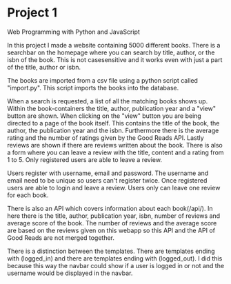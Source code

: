 # Project 1

Web Programming with Python and JavaScript

In this project I made a website containing 5000 different books. There is a searchbar on the homepage where you can search by title, author, or the isbn of the book. This is not casesensitive and it works even with just a part of the title, author or isbn.

The books are imported from a csv file using a python script called "import.py". This script imports the books into the database.

When a search is requested, a list of all the matching books shows up. Within the book-containers the title, author, publication year and a "view" button are shown. When clicking on the "view" button you are being directed to a page of the book itself. This contains the title of the book, the author, the publication year and the isbn. Furthermore there is the average rating and the number of ratings given by the Good Reads API. Lastly reviews are shown if there are reviews written about the book. There is also a form where you can leave a review with the title, content and a rating from 1 to 5. Only registered users are able to leave a review.

Users register with username, email and password. The username and email need to be unique so users can't register twice. Once registered users are able to login and leave a review. Users only can leave one review for each book.

There is also an API which covers information about each book(/api/<isbn>). In here there is the title, author, publication year, isbn, number of reviews and average score of the book. The number of reviews and the average score are based on the reviews given on this webapp so this API and the API of Good Reads are not merged together.

There is a distinction between the templates. There are templates ending with (logged_in) and there are templates ending with (logged_out). I did this because this way the navbar could show if a user is logged in or not and the username would be displayed in the navbar.
